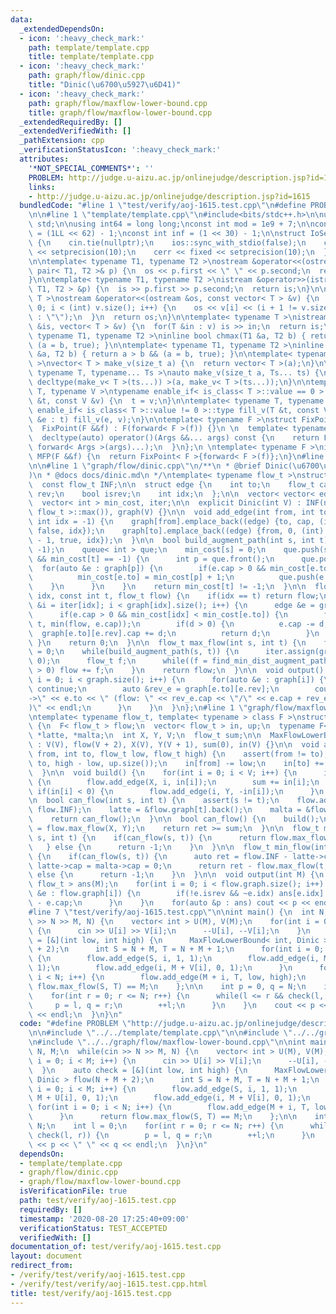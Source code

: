 ```yaml
---
data:
  _extendedDependsOn:
  - icon: ':heavy_check_mark:'
    path: template/template.cpp
    title: template/template.cpp
  - icon: ':heavy_check_mark:'
    path: graph/flow/dinic.cpp
    title: "Dinic(\u6700\u5927\u6D41)"
  - icon: ':heavy_check_mark:'
    path: graph/flow/maxflow-lower-bound.cpp
    title: graph/flow/maxflow-lower-bound.cpp
  _extendedRequiredBy: []
  _extendedVerifiedWith: []
  _pathExtension: cpp
  _verificationStatusIcon: ':heavy_check_mark:'
  attributes:
    '*NOT_SPECIAL_COMMENTS*': ''
    PROBLEM: http://judge.u-aizu.ac.jp/onlinejudge/description.jsp?id=1615
    links:
    - http://judge.u-aizu.ac.jp/onlinejudge/description.jsp?id=1615
  bundledCode: "#line 1 \"test/verify/aoj-1615.test.cpp\"\n#define PROBLEM \"http://judge.u-aizu.ac.jp/onlinejudge/description.jsp?id=1615\"\
    \n\n#line 1 \"template/template.cpp\"\n#include<bits/stdc++.h>\n\nusing namespace\
    \ std;\n\nusing int64 = long long;\nconst int mod = 1e9 + 7;\n\nconst int64 infll\
    \ = (1LL << 62) - 1;\nconst int inf = (1 << 30) - 1;\n\nstruct IoSetup {\n  IoSetup()\
    \ {\n    cin.tie(nullptr);\n    ios::sync_with_stdio(false);\n    cout << fixed\
    \ << setprecision(10);\n    cerr << fixed << setprecision(10);\n  }\n} iosetup;\n\
    \n\ntemplate< typename T1, typename T2 >\nostream &operator<<(ostream &os, const\
    \ pair< T1, T2 >& p) {\n  os << p.first << \" \" << p.second;\n  return os;\n\
    }\n\ntemplate< typename T1, typename T2 >\nistream &operator>>(istream &is, pair<\
    \ T1, T2 > &p) {\n  is >> p.first >> p.second;\n  return is;\n}\n\ntemplate< typename\
    \ T >\nostream &operator<<(ostream &os, const vector< T > &v) {\n  for(int i =\
    \ 0; i < (int) v.size(); i++) {\n    os << v[i] << (i + 1 != v.size() ? \" \"\
    \ : \"\");\n  }\n  return os;\n}\n\ntemplate< typename T >\nistream &operator>>(istream\
    \ &is, vector< T > &v) {\n  for(T &in : v) is >> in;\n  return is;\n}\n\ntemplate<\
    \ typename T1, typename T2 >\ninline bool chmax(T1 &a, T2 b) { return a < b &&\
    \ (a = b, true); }\n\ntemplate< typename T1, typename T2 >\ninline bool chmin(T1\
    \ &a, T2 b) { return a > b && (a = b, true); }\n\ntemplate< typename T = int64\
    \ >\nvector< T > make_v(size_t a) {\n  return vector< T >(a);\n}\n\ntemplate<\
    \ typename T, typename... Ts >\nauto make_v(size_t a, Ts... ts) {\n  return vector<\
    \ decltype(make_v< T >(ts...)) >(a, make_v< T >(ts...));\n}\n\ntemplate< typename\
    \ T, typename V >\ntypename enable_if< is_class< T >::value == 0 >::type fill_v(T\
    \ &t, const V &v) {\n  t = v;\n}\n\ntemplate< typename T, typename V >\ntypename\
    \ enable_if< is_class< T >::value != 0 >::type fill_v(T &t, const V &v) {\n  for(auto\
    \ &e : t) fill_v(e, v);\n}\n\ntemplate< typename F >\nstruct FixPoint : F {\n\
    \  FixPoint(F &&f) : F(forward< F >(f)) {}\n \n  template< typename... Args >\n\
    \  decltype(auto) operator()(Args &&... args) const {\n    return F::operator()(*this,\
    \ forward< Args >(args)...);\n  }\n};\n \ntemplate< typename F >\ninline decltype(auto)\
    \ MFP(F &&f) {\n  return FixPoint< F >{forward< F >(f)};\n}\n#line 4 \"test/verify/aoj-1615.test.cpp\"\
    \n\n#line 1 \"graph/flow/dinic.cpp\"\n/**\n * @brief Dinic(\u6700\u5927\u6D41\
    )\n * @docs docs/dinic.md\n */\ntemplate< typename flow_t >\nstruct Dinic {\n\
    \  const flow_t INF;\n\n  struct edge {\n    int to;\n    flow_t cap;\n    int\
    \ rev;\n    bool isrev;\n    int idx;\n  };\n\n  vector< vector< edge > > graph;\n\
    \  vector< int > min_cost, iter;\n\n  explicit Dinic(int V) : INF(numeric_limits<\
    \ flow_t >::max()), graph(V) {}\n\n  void add_edge(int from, int to, flow_t cap,\
    \ int idx = -1) {\n    graph[from].emplace_back((edge) {to, cap, (int) graph[to].size(),\
    \ false, idx});\n    graph[to].emplace_back((edge) {from, 0, (int) graph[from].size()\
    \ - 1, true, idx});\n  }\n\n  bool build_augment_path(int s, int t) {\n    min_cost.assign(graph.size(),\
    \ -1);\n    queue< int > que;\n    min_cost[s] = 0;\n    que.push(s);\n    while(!que.empty()\
    \ && min_cost[t] == -1) {\n      int p = que.front();\n      que.pop();\n    \
    \  for(auto &e : graph[p]) {\n        if(e.cap > 0 && min_cost[e.to] == -1) {\n\
    \          min_cost[e.to] = min_cost[p] + 1;\n          que.push(e.to);\n    \
    \    }\n      }\n    }\n    return min_cost[t] != -1;\n  }\n\n  flow_t find_min_dist_augment_path(int\
    \ idx, const int t, flow_t flow) {\n    if(idx == t) return flow;\n    for(int\
    \ &i = iter[idx]; i < graph[idx].size(); i++) {\n      edge &e = graph[idx][i];\n\
    \      if(e.cap > 0 && min_cost[idx] < min_cost[e.to]) {\n        flow_t d = find_min_dist_augment_path(e.to,\
    \ t, min(flow, e.cap));\n        if(d > 0) {\n          e.cap -= d;\n        \
    \  graph[e.to][e.rev].cap += d;\n          return d;\n        }\n      }\n   \
    \ }\n    return 0;\n  }\n\n  flow_t max_flow(int s, int t) {\n    flow_t flow\
    \ = 0;\n    while(build_augment_path(s, t)) {\n      iter.assign(graph.size(),\
    \ 0);\n      flow_t f;\n      while((f = find_min_dist_augment_path(s, t, INF))\
    \ > 0) flow += f;\n    }\n    return flow;\n  }\n\n  void output() {\n    for(int\
    \ i = 0; i < graph.size(); i++) {\n      for(auto &e : graph[i]) {\n        if(e.isrev)\
    \ continue;\n        auto &rev_e = graph[e.to][e.rev];\n        cout << i << \"\
    ->\" << e.to << \" (flow: \" << rev_e.cap << \"/\" << e.cap + rev_e.cap << \"\
    )\" << endl;\n      }\n    }\n  }\n};\n#line 1 \"graph/flow/maxflow-lower-bound.cpp\"\
    \ntemplate< typename flow_t, template< typename > class F >\nstruct MaxFlowLowerBound\
    \ {\n  F< flow_t > flow;\n  vector< flow_t > in, up;\n  typename F< flow_t >::edge\
    \ *latte, *malta;\n  int X, Y, V;\n  flow_t sum;\n\n  MaxFlowLowerBound(int V)\
    \ : V(V), flow(V + 2), X(V), Y(V + 1), sum(0), in(V) {}\n\n  void add_edge(int\
    \ from, int to, flow_t low, flow_t high) {\n    assert(from != to);\n    flow.add_edge(from,\
    \ to, high - low, up.size());\n    in[from] -= low;\n    in[to] += low;\n    up.emplace_back(high);\n\
    \  }\n\n  void build() {\n    for(int i = 0; i < V; i++) {\n      if(in[i] > 0)\
    \ {\n        flow.add_edge(X, i, in[i]);\n        sum += in[i];\n      } else\
    \ if(in[i] < 0) {\n        flow.add_edge(i, Y, -in[i]);\n      }\n    }\n  }\n\
    \n  bool can_flow(int s, int t) {\n    assert(s != t);\n    flow.add_edge(t, s,\
    \ flow.INF);\n    latte = &flow.graph[t].back();\n    malta = &flow.graph[s].back();\n\
    \    return can_flow();\n  }\n\n  bool can_flow() {\n    build();\n    auto ret\
    \ = flow.max_flow(X, Y);\n    return ret >= sum;\n  }\n\n  flow_t max_flow(int\
    \ s, int t) {\n    if(can_flow(s, t)) {\n      return flow.max_flow(s, t);\n \
    \   } else {\n      return -1;\n    }\n  }\n\n  flow_t min_flow(int s, int t)\
    \ {\n    if(can_flow(s, t)) {\n      auto ret = flow.INF - latte->cap;\n     \
    \ latte->cap = malta->cap = 0;\n      return ret - flow.max_flow(t, s);\n    }\
    \ else {\n      return -1;\n    }\n  }\n\n  void output(int M) {\n    vector<\
    \ flow_t > ans(M);\n    for(int i = 0; i < flow.graph.size(); i++) {\n      for(auto\
    \ &e : flow.graph[i]) {\n        if(!e.isrev && ~e.idx) ans[e.idx] = up[e.idx]\
    \ - e.cap;\n      }\n    }\n    for(auto &p : ans) cout << p << endl;\n  }\n};\n\
    #line 7 \"test/verify/aoj-1615.test.cpp\"\n\nint main() {\n  int N, M;\n  while(cin\
    \ >> N >> M, N) {\n    vector< int > U(M), V(M);\n    for(int i = 0; i < M; i++)\
    \ {\n      cin >> U[i] >> V[i];\n      --U[i], --V[i];\n    }\n    auto check\
    \ = [&](int low, int high) {\n      MaxFlowLowerBound< int, Dinic > flow(N + M\
    \ + 2);\n      int S = N + M, T = N + M + 1;\n      for(int i = 0; i < M; i++)\
    \ {\n        flow.add_edge(S, i, 1, 1);\n        flow.add_edge(i, M + U[i], 0,\
    \ 1);\n        flow.add_edge(i, M + V[i], 0, 1);\n      }\n      for(int i = 0;\
    \ i < N; i++) {\n        flow.add_edge(M + i, T, low, high);\n      }\n      return\
    \ flow.max_flow(S, T) == M;\n    };\n\n    int p = 0, q = N;\n    int l = 0;\n\
    \    for(int r = 0; r <= N; r++) {\n      while(l <= r && check(l, r)) {\n   \
    \     p = l, q = r;\n        ++l;\n      }\n    }\n    cout << p << \" \" << q\
    \ << endl;\n  }\n}\n"
  code: "#define PROBLEM \"http://judge.u-aizu.ac.jp/onlinejudge/description.jsp?id=1615\"\
    \n\n#include \"../../template/template.cpp\"\n\n#include \"../../graph/flow/dinic.cpp\"\
    \n#include \"../../graph/flow/maxflow-lower-bound.cpp\"\n\nint main() {\n  int\
    \ N, M;\n  while(cin >> N >> M, N) {\n    vector< int > U(M), V(M);\n    for(int\
    \ i = 0; i < M; i++) {\n      cin >> U[i] >> V[i];\n      --U[i], --V[i];\n  \
    \  }\n    auto check = [&](int low, int high) {\n      MaxFlowLowerBound< int,\
    \ Dinic > flow(N + M + 2);\n      int S = N + M, T = N + M + 1;\n      for(int\
    \ i = 0; i < M; i++) {\n        flow.add_edge(S, i, 1, 1);\n        flow.add_edge(i,\
    \ M + U[i], 0, 1);\n        flow.add_edge(i, M + V[i], 0, 1);\n      }\n     \
    \ for(int i = 0; i < N; i++) {\n        flow.add_edge(M + i, T, low, high);\n\
    \      }\n      return flow.max_flow(S, T) == M;\n    };\n\n    int p = 0, q =\
    \ N;\n    int l = 0;\n    for(int r = 0; r <= N; r++) {\n      while(l <= r &&\
    \ check(l, r)) {\n        p = l, q = r;\n        ++l;\n      }\n    }\n    cout\
    \ << p << \" \" << q << endl;\n  }\n}\n"
  dependsOn:
  - template/template.cpp
  - graph/flow/dinic.cpp
  - graph/flow/maxflow-lower-bound.cpp
  isVerificationFile: true
  path: test/verify/aoj-1615.test.cpp
  requiredBy: []
  timestamp: '2020-08-20 17:25:40+09:00'
  verificationStatus: TEST_ACCEPTED
  verifiedWith: []
documentation_of: test/verify/aoj-1615.test.cpp
layout: document
redirect_from:
- /verify/test/verify/aoj-1615.test.cpp
- /verify/test/verify/aoj-1615.test.cpp.html
title: test/verify/aoj-1615.test.cpp
---
```


